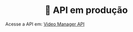 <h1 align="center"> 🔗 API em produção</h1>

Acesse a API em: [Video Manager API](https://video-manager-api-dko9.onrender.com)
